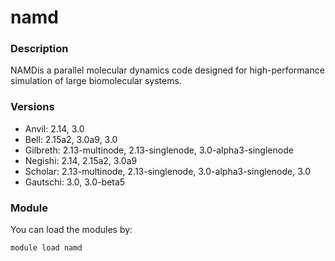 # namd

### Description

NAMDis a parallel molecular dynamics code designed for high-performance simulation of large biomolecular systems.

### Versions

* Anvil: 2.14, 3.0
* Bell: 2.15a2, 3.0a9, 3.0
* Gilbreth: 2.13-multinode, 2.13-singlenode, 3.0-alpha3-singlenode
* Negishi: 2.14, 2.15a2, 3.0a9
* Scholar: 2.13-multinode, 2.13-singlenode, 3.0-alpha3-singlenode, 3.0
* Gautschi: 3.0, 3.0-beta5

### Module

You can load the modules by:

```
module load namd
```
